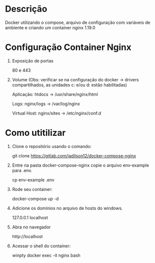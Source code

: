# Descrição

Docker utilizando o compose, arquivo de configuração com variáveis de ambiente e criando um container nginx 1.19.0

# Configuração Container Nginx

1. Exposição de portas

   80 e 443

2. Volume (Obs: verificar se na configuração do docker -> drivers compartilhados, as unidades c: e/ou d: estão habilitadas)

   Aplicação: htdocs -> /usr/share/nginx/html

   Logs: nginx/logs -> /var/log/nginx

   Virtual Host: nginx/sites -> /etc/nginx/conf.d

# Como utitilizar

1. Clone o repositório usando o comando:

   git clone https://gitlab.com/jadilson12/docker-compose-nginx

2. Entre na pasta docker-compose-nginx copie o arquivo env-example para .env.

   cp env-example .env

3. Rode seu container:

   docker-compose up -d

4. Adicione os domínios no arquivo de hosts do windows.

   127.0.0.1 localhost

5) Abra no navegador

   http://localhost

6. Acessar o shell do container:

   winpty docker exec -it nginx bash
